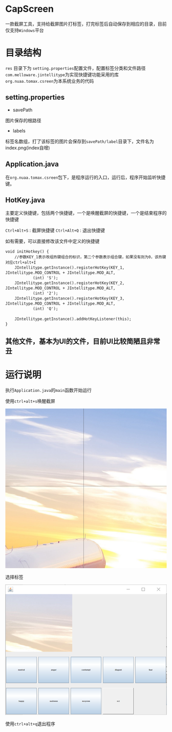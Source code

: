 # CapScreen

一款截屏工具，支持给截屏图片打标签，打完标签后自动保存到相应的目录，目前仅支持`Windows`平台

# 目录结构

`res` 目录下为 `setting.properties`配置文件，配置标签分类和文件路径
`com.melloware.jintellitype`为实现快捷键功能采用的库
`org.nuaa.tomax.csreen`为本系统业务的代码

## setting.properties

+ savePath

图片保存的根路径

+ labels

标签名数组，打了该标签的图片会保存到`savePath/label`目录下，文件名为index.png(index自增)

## Application.java

在`org.nuaa.tomax.csreen`包下，是程序运行的入口，运行后，程序开始监听快捷键。

## HotKey.java

主要定义快捷键，包括两个快捷键，一个是唤醒截屏的快捷键，一个是结束程序的快捷键

`Ctrl+Alt+S` : 截屏快捷键
`Ctrl+Alt+Q` : 退出快捷键

如有需要，可以直接修改该文件中定义的快捷键
```
void initHotkey() {
    //参数KEY_1表示改组热键组合的标识，第二个参数表示组合键，如果没有则为0，该热键对应ctrl+alt+I  
    JIntellitype.getInstance().registerHotKey(KEY_1, JIntellitype.MOD_CONTROL + JIntellitype.MOD_ALT,
            (int) 'S');
    JIntellitype.getInstance().registerHotKey(KEY_2, JIntellitype.MOD_CONTROL + JIntellitype.MOD_ALT,
            (int) '2');
    JIntellitype.getInstance().registerHotKey(KEY_3, JIntellitype.MOD_CONTROL + JIntellitype.MOD_ALT,
            (int) 'Q');

    JIntellitype.getInstance().addHotKeyListener(this);
}
```

## 其他文件，基本为UI的文件，目前UI比较简陋且非常丑

# 运行说明

执行`Application.java`的`main`函数开始运行

使用`ctrl+alt+s`唤醒截屏

![](https://github.com/XingToMax/CapScreen/blob/master/images/1.png)

选择标签

![](https://github.com/XingToMax/CapScreen/blob/master/images/2.png)

使用`ctrl+alt+q`退出程序



